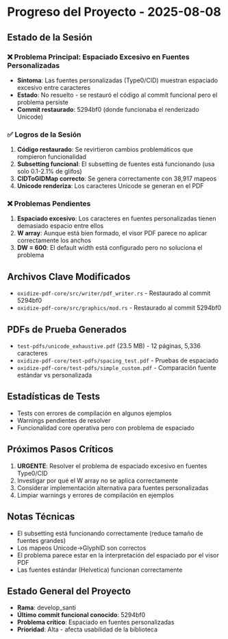 # Progreso del Proyecto - 2025-08-08

## Estado de la Sesión

### ❌ Problema Principal: Espaciado Excesivo en Fuentes Personalizadas
- **Síntoma**: Las fuentes personalizadas (Type0/CID) muestran espaciado excesivo entre caracteres
- **Estado**: No resuelto - se restauró el código al commit funcional pero el problema persiste
- **Commit restaurado**: 5294bf0 (donde funcionaba el renderizado Unicode)

### ✅ Logros de la Sesión
1. **Código restaurado**: Se revirtieron cambios problemáticos que rompieron funcionalidad
2. **Subsetting funcional**: El subsetting de fuentes está funcionando (usa solo 0.1-2.1% de glifos)
3. **CIDToGIDMap correcto**: Se genera correctamente con 38,917 mapeos
4. **Unicode renderiza**: Los caracteres Unicode se generan en el PDF

### ❌ Problemas Pendientes
1. **Espaciado excesivo**: Los caracteres en fuentes personalizadas tienen demasiado espacio entre ellos
2. **W array**: Aunque está bien formado, el visor PDF parece no aplicar correctamente los anchos
3. **DW = 600**: El default width está configurado pero no soluciona el problema

## Archivos Clave Modificados
- `oxidize-pdf-core/src/writer/pdf_writer.rs` - Restaurado al commit 5294bf0
- `oxidize-pdf-core/src/graphics/mod.rs` - Restaurado al commit 5294bf0

## PDFs de Prueba Generados
- `test-pdfs/unicode_exhaustive.pdf` (23.5 MB) - 12 páginas, 5,336 caracteres
- `oxidize-pdf-core/test-pdfs/spacing_test.pdf` - Pruebas de espaciado
- `oxidize-pdf-core/test-pdfs/simple_custom.pdf` - Comparación fuente estándar vs personalizada

## Estadísticas de Tests
- Tests con errores de compilación en algunos ejemplos
- Warnings pendientes de resolver
- Funcionalidad core operativa pero con problema de espaciado

## Próximos Pasos Críticos
1. **URGENTE**: Resolver el problema de espaciado excesivo en fuentes Type0/CID
2. Investigar por qué el W array no se aplica correctamente
3. Considerar implementación alternativa para fuentes personalizadas
4. Limpiar warnings y errores de compilación en ejemplos

## Notas Técnicas
- El subsetting está funcionando correctamente (reduce tamaño de fuentes grandes)
- Los mapeos Unicode→GlyphID son correctos
- El problema parece estar en la interpretación del espaciado por el visor PDF
- Las fuentes estándar (Helvetica) funcionan correctamente

## Estado General del Proyecto
- **Rama**: develop_santi
- **Último commit funcional conocido**: 5294bf0
- **Problema crítico**: Espaciado en fuentes personalizadas
- **Prioridad**: Alta - afecta usabilidad de la biblioteca

